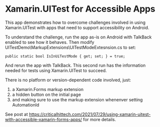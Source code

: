 # Xamarin.UITest for Accessible Apps

This app demonstrates how to overcome challenges involved in using
Xamarin.UITest with apps that need to support accessibility on Android.

To understand the challenge, run the app as-is on Android with TalkBack enabled
to see how it behaves. Then modify UITestDemo\MarkupExtensions\UITestModeExtesnsion.cs
to set:

```
public static bool IsInUiTestMode { get; set; } = true;
```

And rerun the app with TalkBack. This second run has the information needed
for tests using Xamarin.UITest to succeed.

There is no platform or version-dependent code involved, just:
1. a Xamarin.Forms markup extension
2. a hidden button on the initial page
3. and making sure to use the markup extension whenenver setting AutomationId

See post at https://criticalhittech.com/2021/07/29/using-xamarin-uitest-with-accessible-xamarin-forms-apps/ for more details.
